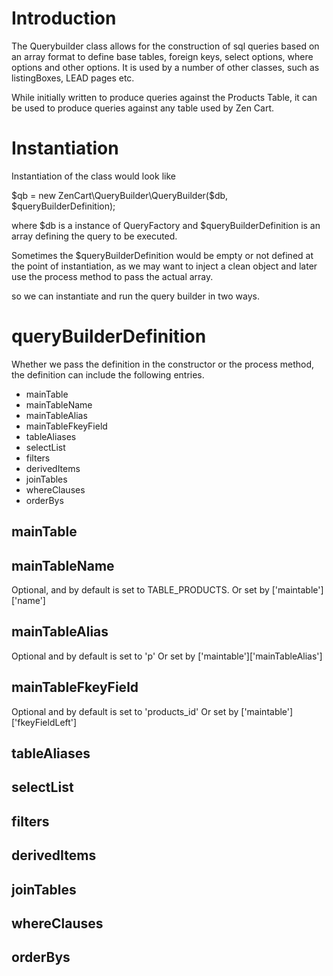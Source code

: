 # Introduction

The Querybuilder class allows for the construction of sql queries based on an array format to define base tables, foreign keys, select options, where options and other options. 
It is used by a number of other classes, such as listingBoxes, LEAD pages etc.

While initially written to produce queries against the Products Table, it can be used to produce queries against any table used by Zen Cart.

# Instantiation

Instantiation of the class would look like 

$qb = new ZenCart\QueryBuilder\QueryBuilder($db, $queryBuilderDefinition);

where $db is a instance of QueryFactory and 
$queryBuilderDefinition is an array defining the query to be executed.

Sometimes the $queryBuilderDefinition would be empty or not defined at the point of instantiation, as we may want to inject a clean object and later use the process method to pass the actual array.

so we can instantiate and run the query builder in two ways.

# queryBuilderDefinition

Whether we pass the definition in the constructor or the process method, the definition can include the following entries.

+ mainTable
+ mainTableName
+ mainTableAlias
+ mainTableFkeyField
+ tableAliases
+ selectList
+ filters
+ derivedItems
+ joinTables
+ whereClauses
+ orderBys


## mainTable

## mainTableName

Optional, and by default is set to TABLE_PRODUCTS.
Or set by ['maintable']['name']

## mainTableAlias

Optional and by default is set to 'p'
Or set by ['maintable']['mainTableAlias']

## mainTableFkeyField

Optional and by default is set to 'products_id'
Or set by ['maintable']['fkeyFieldLeft']

## tableAliases

## selectList

## filters

## derivedItems

## joinTables

## whereClauses

## orderBys
